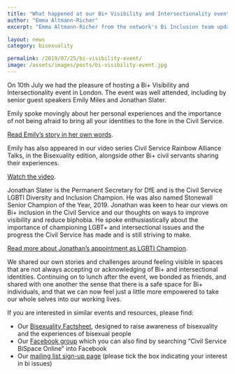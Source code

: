 ```yaml
---
title: "What happened at our Bi+ Visibility and Intersectionality event"
author: "Emma Altmann-Richer"
excerpt: "Emma Altmann-Richer from the network's Bi Inclusion team updates on our recent event."

layout: news
category: bisexuality

permalink: /2019/07/25/bi-visibility-event/
image: /assets/images/posts/bi-visibility-event.jpg
---
```


On 10th July we had the pleasure of hosting a Bi+ Visibility and Intersectionality event in London. The event was well attended, including by senior guest speakers Emily Miles and Jonathan Slater. 

Emily spoke movingly about her personal experiences and the importance of not being afraid to bring all your identities to the fore in the Civil Service. 

[Read Emily’s story in her own words](https://www.civilservice.lgbt/archives/2016/09/19/emily-miles-why-i-declare-my-diversity/). 

Emily has also appeared in our video series Civil Service Rainbow Alliance Talks, in the Bisexuality edition, alongside other Bi+ civil servants sharing their experiences. 

[Watch the video](https://www.civilservice.lgbt/archives/2016/09/19/watch-csra-talks-bisexuality/).  

Jonathan Slater is the Permanent Secretary for DfE and is the Civil Service LGBTI Diversity and Inclusion Champion. He was also named Stonewall Senior Champion of the Year, 2019. Jonathan was keen to hear our views on Bi+ inclusion in the Civil Service and our thoughts on ways to improve visibility and reduce biphobia. He spoke enthusiastically about the importance of championing LGBT+ and intersectional issues and the progress the Civil Service has made and is still striving to make. 

[Read more about Jonathan’s appointment as LGBTI Champion](https://www.civilservice.lgbt/2019/04/29/civil-service-diversity-and-inclusion-champion/).

We shared our own stories and challenges around feeling visible in spaces that are not always accepting or acknowledging of Bi+ and intersectional identities. Continuing on to lunch after the event, we bonded as friends, and shared with one another the sense that there is a safe space for Bi+ individuals, and that we can now feel just a little more empowered to take our whole selves into our working lives. 

If you are interested in similar events and resources, please find:

- Our [Bisexuality Factsheet](https://www.civilservice.lgbt/2019/05/22/introducing-new-bisexuality-fact-sheet/?fbclid=IwAR3uTXQNjbH79cgOP2h8XOVnoozgvO3TECeolCx9dHo6pxEqjZpjN0rbQO8), designed to raise awareness of bisexuality and the experiences of bisexual people
- Our [Facebook group](https://www.facebook.com/groups/429133567651392/) which you can also find by searching “Civil Service BiSpace Online” into Facebook
- Our [mailing list sign-up page](https://www.civilservice.lgbt/join-us/) (please tick the box indicating your interest in bi issues) 


 